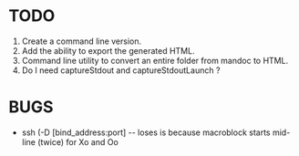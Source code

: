 #  TODO

1) Create a command line version.
1) Add the ability to export the generated HTML.
1) Command line utility to convert an entire folder from mandoc to HTML.
1) Do I need  captureStdout  and  captureStdoutLaunch ? 


# BUGS

- ssh   (-D [bind_address:port] -- loses is because macroblock starts mid-line (twice) for Xo and Oo
